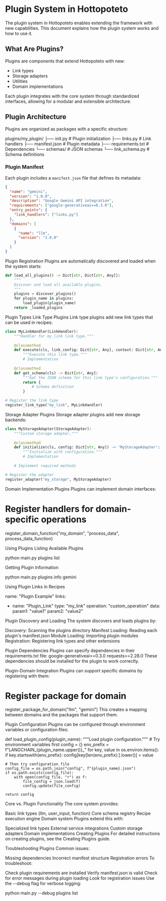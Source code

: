 # Plugin System in Hottopoteto

The plugin system in Hottopoteto enables extending the framework with new capabilities. This document explains how the plugin system works and how to use it.

## What Are Plugins?

Plugins are components that extend Hottopoteto with new:

- Link types
- Storage adapters
- Utilities
- Domain implementations

Each plugin integrates with the core system through standardized interfaces, allowing for a modular and extensible architecture.

## Plugin Architecture

Plugins are organized as packages with a specific structure:

plugins/my_plugin/ ├── init.py # Plugin initialization ├── links.py # Link handlers ├── manifest.json # Plugin metadata ├── requirements.txt # Dependencies └── schemas/ # JSON schemas └── link_schema.py # Schema definitions


### Plugin Manifest

Each plugin includes a `manifest.json` file that defines its metadata:

```json
{
  "name": "gemini",
  "version": "1.0.0",
  "description": "Google Gemini API integration",
  "requirements": ["google-generativeai>=0.3.0"],
  "entry_points": {
    "link_handlers": ["links.py"]
  },
  "domains": [
    {
      "name": "llm",
      "version": "1.0.0"
    }
  ]
}
```

Plugin Registration
Plugins are automatically discovered and loaded when the system starts:

```python
def load_all_plugins() -> Dict[str, Dict[str, Any]]:
    """
    Discover and load all available plugins.
    """
    plugins = discover_plugins()
    for plugin_name in plugins:
        load_plugin(plugin_name)
    return _loaded_plugins
```

Plugin Types
Link Type Plugins
Link type plugins add new link types that can be used in recipes:

```python
class MyLinkHandler(LinkHandler):
    """Handler for my_link link type."""
    
    @classmethod
    def execute(cls, link_config: Dict[str, Any], context: Dict[str, Any]) -> Any:
        """Execute this link type."""
        # Implementation
    
    @classmethod
    def get_schema(cls) -> Dict[str, Any]:
        """Get the JSON schema for this link type's configuration."""
        return {
            # Schema definition
        }

# Register the link type
register_link_type("my_link", MyLinkHandler)
```

Storage Adapter Plugins
Storage adapter plugins add new storage backends:

```python
class MyStorageAdapter(StorageAdapter):
    """Custom storage adapter."""
    
    @classmethod
    def initialize(cls, config: Dict[str, Any]) -> 'MyStorageAdapter':
        """Initialize with configuration."""
        # Implementation
    
    # Implement required methods

# Register the adapter
register_adapter("my_storage", MyStorageAdapter)
```

Domain Implementation Plugins
Plugins can implement domain interfaces:

# Register handlers for domain-specific operations
register_domain_function("my_domain", "process_data", process_data_function)

Using Plugins
Listing Available Plugins

python main.py plugins list

Getting Plugin Information

python main.py plugins info gemini

Using Plugin Links in Recipes

name: "Plugin Example"
links:
  - name: "Plugin_Link"
    type: "my_link"
    operation: "custom_operation"
    data:
      param1: "value1"
      param2: "value2"

Plugin Discovery and Loading
The system discovers and loads plugins by:

Discovery: Scanning the plugins directory
Manifest Loading: Reading each plugin's manifest.json
Module Loading: Importing plugin modules
Registration: Registering link types and other extensions

Plugin Dependencies
Plugins can specify dependencies in their requirements.txt file:
google-generativeai>=0.3.0
requests>=2.28.0
These dependencies should be installed for the plugin to work correctly.

Plugin-Domain Integration
Plugins can support specific domains by registering with them:
# Register package for domain
register_package_for_domain("llm", "gemini")
This creates a mapping between domains and the packages that support them.

Plugin Configuration
Plugins can be configured through environment variables or configuration files:

def load_plugin_config(plugin_name):
    """Load plugin configuration."""
    # Try environment variables first
    config = {}
    env_prefix = f"LANGCHAIN_{plugin_name.upper()}_"
    for key, value in os.environ.items():
        if key.startswith(env_prefix):
            config[key[len(env_prefix):].lower()] = value
            
    # Then try configuration file
    config_file = os.path.join("config", f"{plugin_name}.json")
    if os.path.exists(config_file):
        with open(config_file, "r") as f:
            file_config = json.load(f)
            config.update(file_config)
            
    return config



Core vs. Plugin Functionality
The core system provides:

Basic link types (llm, user_input, function)
Core schema registry
Recipe execution engine
Domain system
Plugins extend this with:

Specialized link types
External service integrations
Custom storage adapters
Domain implementations
Creating Plugins
For detailed instructions on creating plugins, see the Creating Plugins guide.

Troubleshooting Plugins
Common issues:

Missing dependencies
Incorrect manifest structure
Registration errors
To troubleshoot:

Check plugin requirements are installed
Verify manifest.json is valid
Check for error messages during plugin loading
Look for registration issues
Use the --debug flag for verbose logging:

python main.py --debug plugins list